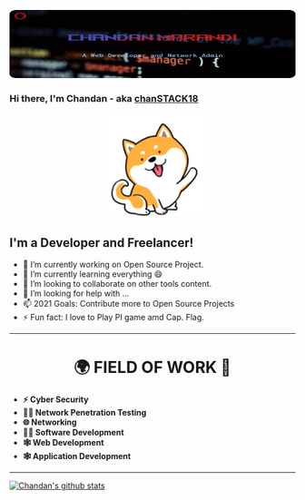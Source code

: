 <!-- ![Header image](https://raw.githubusercontent.com/chanSTACK18/chanSTACK18/main/cover/cover.png) -->
<p align="center">
  <img width="900" height="120" src="https://raw.githubusercontent.com/chanSTACK18/chanSTACK18/main/cover/cover.png">
</p>

### Hi there, I'm Chandan - aka [chanSTACK18][website]
 
<p align="center">
  <img width="177" height="183" src="https://raw.githubusercontent.com/chanSTACK18/chanSTACK18/main/img/tenor.gif">
</p>

## I'm a Developer and Freelancer!

- 🔭 I’m currently working on Open Source Project.
- 🌱 I’m currently learning everything 😄
- 👯 I’m looking to collaborate on other tools content.
- 🤔 I’m looking for help with ...
- 📫 2021 Goals: Contribute more to Open Source Projects
- ⚡ Fun fact: I love to Play PI game amd Cap. Flag.

<hr>

<h1 align="center">🌍 FIELD OF WORK 💼</h1>

* **⚡ Cyber Security**
* **👨‍🔬 Network Penetration Testing**
* **🌐 Networking**
* **👨‍💻 Software Development**
* **🕸️ Web Development**
* **🕸️ Application Development**

<hr>

[![Chandan's github stats](https://github-readme-stats-chanstack18.vercel.app/api?username=chanSTACK18&theme=radical&show_icons=true&hide_border=true)](https://github.com/chanSTACK18/github-readme-stats)

[website]: https://chanstack18.github.io/
[instagram]: https://www.instagram.com/mr.chandan_x/
[linkedin]: https://www.linkedin.com/in/chandan-marandi-d03m18y96/
<!--
### Hi there 👋

**chanSTACK18/chanSTACK18** is a ✨ _special_ ✨ repository because its `README.md` (this file) appears on your GitHub profile.

-->
